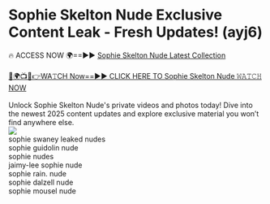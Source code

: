 # Sophie Skelton Nude Exclusive Content Leak - Fresh Updates! (ayj6)

🔥 ACCESS NOW 🌍==►► <a href="https://tinyurl.com/2mz8nhtm" rel="nofollow">Sophie Skelton Nude Latest Collection</a>
<br><br>
[🔴🌍📺📱👉WA𝚃CH Now==►► CLICK HERE TO Sophie Skelton Nude 𝚆𝙰𝚃𝙲𝙷 NOW](https://tinyurl.com/2mz8nhtm)
<br><br>
Unlock Sophie Skelton Nude's private videos and photos today! Dive into the newest 2025 content updates and explore exclusive material you won’t find anywhere else.
<br>
<a href="https://tinyurl.com/2mz8nhtm" rel="nofollow" data-target="animated-image.originalLink"><img src="https://camo.githubusercontent.com/8a4f000d20f83aca3bf7ec5f350d767afa0574a8a352519fd8cfa583a6f93a33/68747470733a2f2f692e696d6775722e636f6d2f644a486b345a712e676966" data-canonical-src="https://i.imgur.com/dJHk4Zq.gif" style="max-width: 100%; display: inline-block;" data-target="animated-image.originalImage"></a>
<br>
sophie swaney leaked nudes<br>
sophie guidolin nude<br>
sophie nudes<br>
jaimy-lee sophie nude<br>
sophie rain. nude<br>
sophie dalzell nude<br>
sophie mousel nude